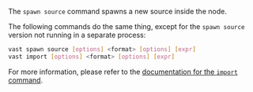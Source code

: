 The `spawn source` command spawns a new source inside the node.

The following commands do the same thing, except for the `spawn source` version
not running in a separate process:

```bash
vast spawn source [options] <format> [options] [expr]
vast import [options] <format> [options] [expr]
```

For more information, please refer to the [documentation for the `import`
command](https://docs.tenzir.com/vast/cli/vast/import).
